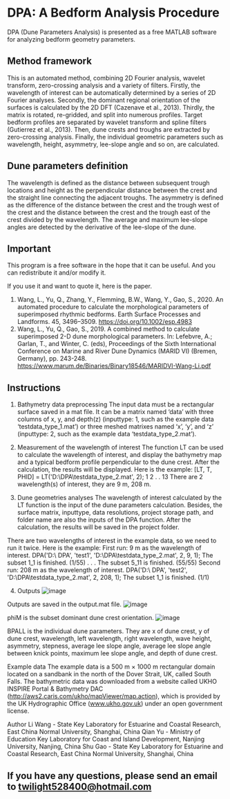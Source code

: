 # DPA: A Bedform Analysis Procedure
DPA (Dune Parameters Analysis) is presented as a free MATLAB software for analyzing bedform geometry parameters. 

## Method framework
This is an automated method, combining 2D Fourier analysis, wavelet transform, zero-crossing analysis and a variety of filters.
Firstly, the wavelength of interest can be automatically determined by a series of 2D Fourier analyses. Secondly, the dominant regional orientation of the surfaces is calculated by the 2D DFT (Cazenave et al., 2013). Thirdly, the matrix is rotated, re-gridded, and split into numerous profiles. Target bedform profiles are separated by wavelet transform and spline filters (Gutierrez et al., 2013). Then, dune crests and troughs are extracted by zero-crossing analysis. Finally, the individual geometric parameters such as wavelength, height, asymmetry, lee-slope angle and so on, are calculated. 

## Dune parameters definition 
The wavelength is defined as the distance between subsequent trough locations and height as the perpendicular distance between the crest and the straight line connecting the adjacent troughs. The asymmetry is defined as the difference of the distance between the crest and the trough west of the crest and the distance between the crest and the trough east of the crest divided by the wavelength. The average and maximum lee-slope angles are detected by the derivative of the lee-slope of the dune.
## Important
This program is a free software in the hope that it can be useful. And you can redistribute it and/or modify it. 

If you use it and want to quote it, here is the paper.
1.	Wang, L., Yu, Q., Zhang, Y., Flemming, B.W., Wang, Y., Gao, S., 2020. An automated procedure to calculate the morphological parameters of superimposed rhythmic bedforms. Earth Surface Processes and Landforms. 45, 3496–3509. https://doi.org/10.1002/esp.4983
2.	Wang, L., Yu, Q., Gao, S., 2019. A combined method to calculate superimposed 2-D dune morphological parameters. In: Lefebvre, A.; Garlan, T., and Winter, C. (eds), Proceedings of the Sixth International Conference on Marine and River Dune Dynamics (MARID VI) (Bremen, Germany), pp. 243-248. https://www.marum.de/Binaries/Binary18546/MARIDVI-Wang-Li.pdf

## Instructions
1.	Bathymetry data preprocessing
The input data must be a rectangular surface saved in a mat file. It can be a matrix named ‘data’ with three columns of x, y, and depth(z) (inputtype: 1, such as the example data ‘testdata_type_1.mat’) or three meshed matrixes named ‘x’, ‘y’, and ‘z’ (inputtype: 2, such as the example data ‘testdata_type_2.mat’). 

2.	Measurement of the wavelength of interest
The function LT can be used to calculate the wavelength of interest, and display the bathymetry map and a typical bedform profile perpendicular to the dune crest. After the calculation, the results will be displayed. 
Here is the example:
[LT, T, PHID] = LT('D:\DPA\testdata_type_2.mat', 2);
1
2
.
.
13 
There are 2 wavelength(s) of interest, they are 9 m, 208 m.

3.	Dune geometries analyses
The wavelength of interest calculated by the LT function is the input of the dune parameters calculation. Besides, the surface matrix, inputtype, data resolutions, project storage path, and folder name are also the inputs of the DPA function. After the calculation, the results will be saved in the project folder. 

There are two wavelengths of interest in the example data, so we need to run it twice.
Here is the example: 
First run: 9 m as the wavelength of interest.
DPA('D:\ DPA\', 'test1', 'D:\DPA\testdata_type_2.mat', 2, 9, 1);
The subset 1_1 is finished. (1/55)
.
.
.
The subset 5_11 is finished. (55/55)
Second run: 208 m as the wavelength of interest.
DPA('D:\ DPA\', 'test2', 'D:\DPA\testdata_type_2.mat', 2, 208, 1);
The subset 1_1 is finished. (1/1)

4.	Outputs
 ![image](https://user-images.githubusercontent.com/58336082/129526125-ae9c1735-85c6-4cc4-a545-71ed8f35edb3.png)

Outputs are saved in the output.mat file.
  ![image](https://user-images.githubusercontent.com/58336082/129526154-67c1c906-12bd-474b-8045-78c7dead6d78.png)

phiM is the subset dominant dune crest orientation.
 ![image](https://user-images.githubusercontent.com/58336082/129526180-4c5c4820-f0cc-4c58-9e1b-e244dfcb688a.png)

BPALL is the individual dune parameters. They are x of dune crest, y of dune crest, wavelength, left wavelength, right wavelength, wave height, asymmetry, stepness, average lee slope angle, average lee slope angle between knick points, maximum lee slope angle, and depth of dune crest.

Example data
The example data is a 500 m × 1000 m rectangular domain located on a sandbank in the north of the Dover Strait, UK, called South Falls. The bathymetric data was downloaded from a website called UKHO INSPIRE Portal & Bathymetry DAC (http://aws2.caris.com/ukho/mapViewer/map.action), which is provided by the UK Hydrographic Office (www.ukho.gov.uk) under an open government license. 

Author
Li Wang - State Key Laboratory for Estuarine and Coastal Research, East China Normal University, Shanghai, China 
Qian Yu - Ministry of Education Key Laboratory for Coast and Island Development, Nanjing University, Nanjing, China
Shu Gao - State Key Laboratory for Estuarine and Coastal Research, East China Normal University, Shanghai, China

## If you have any questions, please send an email to twilight528400@hotmail.com
